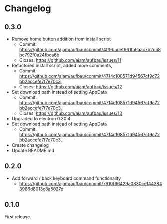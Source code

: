 Changelog
=========

## 0.3.0

* Remove home button addition from install script
  * Commit: https://github.com/ajam/aufbau/commit/4ff9badef961fa6aac7b2c58bc792f0a24fbca6b
  * Closes: https://github.com/ajam/aufbau/issues/11
* Refactored install script, added more comments, 
  * Commit: https://github.com/ajam/aufbau/commit/4714c108571d94567cf9c72bb2accefe7f7e70c3,
  * Closes: https://github.com/ajam/aufbau/issues/12
* Set download path instead of setting AppData
  * Commit: https://github.com/ajam/aufbau/commit/4714c108571d94567cf9c72bb2accefe7f7e70c3,
  * Closes: https://github.com/ajam/aufbau/issues/13
* Upgraded to electron 0.30.4
* Set download path instead of setting AppData
  * Commit: https://github.com/ajam/aufbau/commit/4714c108571d94567cf9c72bb2accefe7f7e70c3,
* Create changelog
* Update README.md

## 0.2.0 

* Add forward / back keyboard command functionality
  * https://github.com/ajam/aufbau/commit/7910f66429a0830ce1442843986d8013c8a5027d

## 0.1.0

First release
